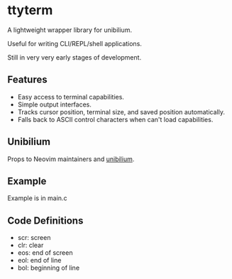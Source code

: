 # ttyterm

A lightweight wrapper library for unibilium.

Useful for writing CLI/REPL/shell applications.

Still in very very early stages of development.

## Features

* Easy access to terminal capabilities.
* Simple output interfaces.
* Tracks cursor position, terminal size, and saved position automatically.
* Falls back to ASCII control characters when can't load capabilities.

## Unibilium

Props to Neovim maintainers and [unibilium](https://github.com/neovim/unibilium/tree/master).

## Example

Example is in main.c

## Code Definitions

* scr: screen
* clr: clear
* eos: end of screen
* eol: end of line
* bol: beginning of line
